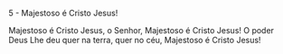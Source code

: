 5 - Majestoso é Cristo Jesus!

Majestoso é Cristo Jesus, o Senhor,
Majestoso é Cristo Jesus!
O poder Deus Lhe deu quer na terra, quer no céu,
Majestoso é Cristo Jesus!

